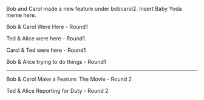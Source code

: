 

Bob and Carol made a new feature under bobcarol2.
Insert Baby Yoda meme here.

Bob & Carol Were Here - Round1 

Ted & Alice were here - Round1.


Carol & Ted were here - Round1

Bob & Alice trying to do things - Round1

---------------------------------------------------

Bob & Carol Make a Feature: The Movie - Round 2

Ted & Alice Reporting for Duty - Round 2